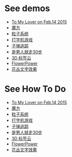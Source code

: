 # See demos

- [To My Lover on Feb.14 2015][0.0]
- [魔方][1.0]
- [粒子系统][2.0]
- [打字机游戏][3.0]
- [子弹追踪][4.0]
- [是男人就走30步][5.0]
- [3D 标签云][6.0]
- [FlowerPower][7.0]
- [花丛文字效果][8.0]

[0.0]: http://hanzichi.github.io/canvas/LoveOn20150214/
[1.0]: http://hanzichi.github.io/canvas/%E9%AD%94%E6%96%B9/
[2.0]: http://hanzichi.github.io/canvas/%E7%B2%92%E5%AD%90%E7%B3%BB%E7%BB%9F/
[3.0]: http://hanzichi.github.io/canvas/%E6%89%93%E5%AD%97%E6%9C%BA%E6%B8%B8%E6%88%8F/
[4.0]: http://hanzichi.github.io/canvas/%E5%AD%90%E5%BC%B9%E8%BF%BD%E8%B8%AA/
[5.0]: http://hanzichi.github.io/canvas/%E6%98%AF%E7%94%B7%E4%BA%BA%E5%B0%B1%E8%B5%B030%E6%AD%A5/
[6.0]: http://hanzichi.github.io/canvas/3D%20%E6%A0%87%E7%AD%BE%E4%BA%91/
[7.0]: http://hanzichi.github.io/canvas/FlowerPower/
[8.0]: hanzichi.github.io/canvas/花丛文字效果/


# See How To Do

- [To My Lover on Feb.14 2015][0.1]
- [魔方][1.1]
- [粒子系统][2.1]
- [打字机游戏][3.1]
- [子弹追踪][4.1]
- [是男人就走30步][5.1]
- [3D 标签云][6.1]
- [FlowerPower][7.1]
- [花丛文字效果][8.1]

[0.1]: http://www.cnblogs.com/zichi/p/4251174.html
[1.1]: http://www.cnblogs.com/zichi/p/4267180.html
[2.1]: http://www.cnblogs.com/zichi/p/4303125.html
[3.1]: http://www.cnblogs.com/zichi/p/4307915.html
[4.1]: http://www.cnblogs.com/zichi/p/4280396.html
[5.1]: http://www.cnblogs.com/zichi/p/4280396.html
[6.1]: http://www.cnblogs.com/zichi/p/4287187.html
[7.1]: http://www.cnblogs.com/zichi/category/627224.html
[8.1]: http://www.cnblogs.com/zichi/category/627224.html